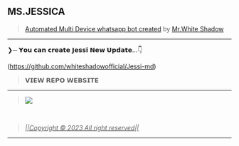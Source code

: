 

## MS.JESSICA


> [Automated Multi Device whatsapp bot created](https://github.com/whiteshadowofficial) by [Mr.White Shadow](https://github.com/whiteshadowofficial)

----


❯─ 𝗬𝗼𝘂 𝗰𝗮𝗻 𝗰𝗿𝗲𝗮𝘁𝗲 𝗝𝗲𝘀𝘀𝗶 𝗡𝗲𝘄 𝗨𝗽𝗱𝗮𝘁𝗲...👇

(https://github.com/whiteshadowofficial/Jessi-md)

> 𝗩𝗜𝗘𝗪 𝗥𝗘𝗣𝗢 𝗪𝗘𝗕𝗦𝗜𝗧𝗘

----

> <a href="https://github.com/whiteshadowofficial/Jessi-md"><img src="https://img.shields.io/badge/Setup-Jessi WA Bot-FFFFFF6B?style=for-the-badge&logo=github&logoColor=FFFFFF6B&link=https://www.youtube.com/c/BOTINDO" /><br>

<br>



> *||Copyright © 2023 All right reserved||*

____________________________________________
